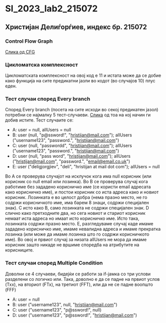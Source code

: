 # SI_2023_lab2_215072
## Христијан Делиѓорѓиев, индекс бр. 215072
### Control Flow Graph
[Слика од CFG](https://imgur.com/a/pBCTTi9)
### Цикломатска комплексност
Цикломатската комплексност на овој код е 11 и истата може да се добие како функција на сите предикатни јазли во кодот (во случајов 10) плус еден.
### Тест случаи според Every branch
Според Every branch (посета на сите исходи во секој предикатен јазол) потребни се најмалку 5 тест-случаеви. [Слика](https://imgur.com/a/H5kzyc6) од тоа на кој начин ги добив истите. Тест случаите се:
- A: user = null, allUsers = null
- B: user (null, "p@ssword!", "hristijan@mail.com"); allUsers ("username123", "password.", "hristijan@mail.com") 
- C: user (null, "passwordd", "hristijan@mail.com"); allUsers ("username123", "password.", "hristijan@mail.com") 
- D: user (null, "pass word", "hristijan@mail.com"); allUsers ("hristijan@mail.com", "password.", "email@email.co.uk")
- E: user ("deligjorgjiev", "deli", "hristijan at mail dot com"); allUsers = null

Во А се проверува случајот на исклучок кога има null корисник (или корисник со null email или лозинка). Во B се проверува случај кога работиме без зададено корисничко име (се користи email адресата како корисничко име), и постои корисник со иста адреса како и новиот корисник. Лозинката е во целост добра (нема празно место, не го содржи корисничкото име, има барем 8 знаци, содржи специјален знак). C исто како B, само лозинката не содржи специјален знак. D слично како претходните два, но сега новиот и стариот корисник немаат иста адреса но имаат исто корисничко име. Исто така, лозинката содржи празно место. E, разгледуваме случај каде имаме зададено корисничко име, имаме невалидна адреса и имаме прекратка лозинка (или може да имаме лозинка што го содржи корисничкото име). Во овој и првиот случај за низата allUsers не мора да имаме корисник зашто никаде не вршиме споредба на атрибутите на корисниците.
### Тест случаи според Multiple Condition
Доволни се 4 случаеви, бидејќи се работи за if-јамка со три услови разделени со логичко или. Така, доволно е да се падне на првиот услов (Txx), на вториот (FTx), на третиот (FFT), или да не се падне воопшто (FFF)
- A: user = null
- B: user ("username123", null, "hristijan@mail.com")
- C: user ("username123", "p@ssword!", null)
- D: user ("username123", "p@ssword!", "hristijan@mail.com")
